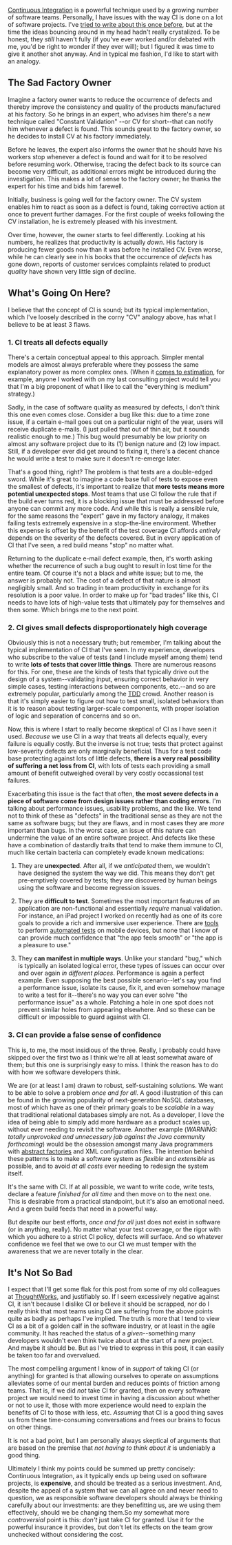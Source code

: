 [Continuous Integration](http://en.wikipedia.org/wiki/Continuous_integration) is a powerful technique used by a growing number of software teams. Personally, I have issues with the way CI is done on a lot of software projects. I've [tried to write about this once before](http://philosopherdeveloper.wordpress.com/2012/01/27/being-agile-with-continuous-integration/), but at the time the ideas bouncing around in my head hadn't really crystalized. To be honest, they *still* haven't fully (if you've ever worked and/or debated with me, you'd be right to wonder if they ever will); but I figured it was time to give it another shot anyway. And in typical me fashion, I'd like to start with an analogy.

## The Sad Factory Owner

Imagine a factory owner wants to reduce the occurrence of defects and thereby improve the consistency and quality of the products manufactured at his factory. So he brings in an expert, who advises him there's a new technique called "Constant Validation" --or CV for short--that can notify him whenever a defect is found. This sounds great to the factory owner, so he decides to install CV at his factory immediately.

Before he leaves, the expert also informs the owner that he should have his workers stop whenever a defect is found and wait for it to be resolved before resuming work. Otherwise, tracing the defect back to its source can become very difficult, as additional errors might be introduced during the investigation. This makes a lot of sense to the factory owner; he thanks the expert for his time and bids him farewell.

Initially, business is going well for the factory owner. The CV system enables him to react as soon as a defect is found, taking corrective action at once to prevent further damages. For the first couple of weeks following the CV installation, he is extremely pleased with his investment.

Over time, however, the owner starts to feel differently. Looking at his numbers, he realizes that productivity is actually *down*. His factory is producing fewer goods now than it was before he installed CV. Even worse, while he can clearly see in his books that the occurrence of *defects* has gone down, reports of customer services complaints related to product *quality* have shown very little sign of decline.

## What's Going On Here?

I believe that the concept of CI is sound; but its typical implementation, which I've loosely described in the corny "CV" analogy above, has what I believe to be at least 3 flaws.

### 1. CI treats all defects equally

There's a certain conceptual appeal to this approach. Simpler mental models are almost always preferable where they possess the same explanatory power as more complex ones. (When it [comes to estimation](http://philosopherdeveloper.wordpress.com/2012/02/15/the-trick-to-good-ballpark-estimates-2/), for example, anyone I worked with on my last consulting project would tell you that I'm a big proponent of what I like to call the "everything is medium" strategy.)

Sadly, in the case of software quality as measured by defects, I don't think this one even comes close. Consider a bug like this: due to a time zone issue, if a certain e-mail goes out on a particular night of the year, users will receive duplicate e-mails. (I just pulled that out of thin air, but it sounds realistic enough to me.) This bug would presumably be low priority on almost any software project due to its (1) benign nature and (2) low impact. Still, if a developer ever did get around to fixing it, there's a decent chance he would write a test to make sure it doesn't re-emerge later.

That's a good thing, right? The problem is that tests are a double-edged sword. While it's great to imagine a code base full of tests to expose even the smallest of defects, it's important to realize that **more tests means more potential unexpected stops**. Most teams that use CI follow the rule that if the build ever turns red, it is a blocking issue that must be addressed before anyone can commit any more code. And while this is really a sensible rule, for the same reasons the "expert" gave in my factory analogy, it makes failing tests extremely expensive in a stop-the-line environment. Whether this expense is offset by the benefit of the test coverage CI affords *entirely* depends on the severity of the defects covered. But in every application of CI that I've seen, a red build means "stop" no matter what.

Returning to the duplicate e-mail defect example, then, it's worth asking whether the recurrence of such a bug ought to result in lost time for the entire team. Of course it's not a black and white issue; but to me, the answer is probably not. The cost of a defect of that nature is almost negligibly small. And so trading in team productivity in exchange for its resolution is a poor value. In order to make up for "bad trades" like this, CI needs to have lots of high-value tests that ultimately pay for themselves and then some. Which brings me to the next point.

### 2. CI gives small defects disproportionately high coverage

Obviously this is not a necessary truth; but remember, I'm talking about the typical implementation of CI that I've seen. In my experience, developers who subscribe to the value of tests (and I include myself among them) tend to write **lots of tests that cover little things**. There are numerous reasons for this. For one, these are the kinds of tests that typically drive out the design of a system--validating input, ensuring correct behavior in very simple cases, testing interactions between components, etc.--and so are extremely popular, particularly among the [TDD](http://en.wikipedia.org/wiki/Test-driven_development) crowd. Another reason is that it's simply easier to figure out how to test small, isolated behaviors than it is to reason about testing larger-scale components, with proper isolation of logic and separation of concerns and so on.

Now, this is where I start to really become skeptical of CI as I have seen it used. *Because* we use CI in a way that treats all defects equally, every failure is equally costly. But the inverse is not true; tests that protect against low-severity defects are only marginally beneficial. Thus for a test code base protecting against lots of little defects, **there is a very real possibility of suffering a net loss from CI**, with lots of tests each providing a small amount of benefit outweighed overall by very costly occassional test failures.

Exacerbating this issue is the fact that often, **the most severe defects in a piece of software come from design issues rather than coding errors**. I'm talking about performance issues, usability problems, and the like. We tend not to think of these as "defects" in the traditional sense as they are not the same as software bugs; but they are flaws, and in most cases they are *more* important than bugs. In the worst case, an issue of this nature can undermine the value of an entire software project. And defects like these have a combination of dastardly traits that tend to make them immune to CI, much like certain bacteria can completely evade known medications:

1. They are **unexpected**. After all, if we *anticipated* them, we wouldn't have designed the system the way we did. This means they don't get pre-emptively covered by tests; they are discovered by human beings using the software and become regression issues.

2. They are **difficult to test**. Sometimes the most important features of an application are non-functional and essentially *require* manual validation. For instance, an iPad project I worked on recently had as one of its core goals to provide a rich and immersive user experience. There are [tools](http://www.testingwithfrank.com/) to perform [automated tests](https://github.com/square/KIF) on mobile devices, but none that I know of can provide much confidence that "the app feels smooth" or "the app is a pleasure to use."

3. They **can manifest in multiple ways**. Unlike your standard "bug," which is typically an isolated logical error, these types of issues can occur over and over again *in different places*. Performance is again a perfect example. Even supposing the best possible scenario--let's say you find a performance issue, isolate its cause, fix it, and even somehow manage to write a test for it--there's no way you can ever solve "the performance issue" as a whole. Patching a hole in one spot does not prevent similar holes from appearing elsewhere. And so these can be difficult or impossible to guard against with CI.

### 3. CI can provide a false sense of confidence

This is, to me, the most insidious of the three. Really, I probably could have skipped over the first two as I think we're all at least somewhat aware of them; but this one is surprisingly easy to miss. I think the reason has to do with how we software developers think.

We are (or at least I am) drawn to robust, self-sustaining solutions. We want to be able to solve a problem *once and for all*. A good illustration of this can be found in the growing popularity of next-generation NoSQL databases, most of which have as one of their primary goals to be *scalable* in a way that traditional relational databases simply are not. As a developer, I love the idea of being able to simply add more hardware as a product scales up, without ever needing to revisit the software. Another example (*WARNING: totally unprovoked and unnecessary jab against the Java community forthcoming*) would be the obsession amongst many Java programmers with [abstract factories](http://en.wikipedia.org/wiki/Abstract_factory_pattern) and XML configuration files. The intention behind these patterns is to make a software system as *flexible* and *extensible* as possible, and to avoid *at all costs* ever needing to redesign the system itself.

It's the same with CI. If at all possible, we want to write code, write tests, declare a feature *finished for all time* and then move on to the next one. This is desirable from a practical standpoint, but it's also an emotional need. And a green build feeds that need in a powerful way.

But despite our best efforts, *once and for all* just does not exist in software (or in anything, really). No matter what your test coverage, or the rigor with which you adhere to a strict CI policy, defects will surface. And so whatever confidence we feel that we owe to our CI we must temper with the awareness that we are never totally in the clear.

## It's Not So Bad

I expect that I'll get some flak for this post from some of my old colleagues at [ThoughtWorks](http://www.thoughtworks.com/), and justifiably so. If I seem excessively negative against CI, it isn't because I dislike CI or believe it should be scrapped, nor do I really think that most teams using CI are suffering from the above points quite as badly as perhaps I've implied. The truth is more that I tend to view CI as a bit of a golden calf in the software industry, or at least in the agile community. It has reached the status of a *given*--something many developers wouldn't even think twice about at the start of a new project. And maybe it should be. But as I've tried to express in this post, it can easily be taken too far and overvalued.

The most compelling argument I know of in *support* of taking CI (or anything) for granted is that allowing ourselves to operate on assumptions alleviates some of our mental burden and reduces points of friction among teams. That is, if we did *not* take CI for granted, then on every software project we would need to invest time in having a discussion about whether or not to use it, those with more experience would need to explain the benefits of CI to those with less, etc. *Assuming* that CI is a good thing saves us from these time-consuming conversations and frees our brains to focus on other things.

It is not a bad point, but I am personally always skeptical of arguments that are based on the premise that *not having to think about it* is undeniably a good thing.

Ultimately I think my points could be summed up pretty concisely: Continuous Integration, as it typically ends up being used on software projects, is **expensive**, and should be treated as a serious investment. And, despite the appeal of a system that we can all agree on and never need to question, we as responsible software developers should always be thinking carefully about our investments: are they benefitting us, are we using them effectively, should we be changing them.So my somewhat more *controversial* point is this: *don't* just take CI for granted. Use it for the powerful insurance it provides, but don't let its effects on the team grow unchecked without considering the cost.